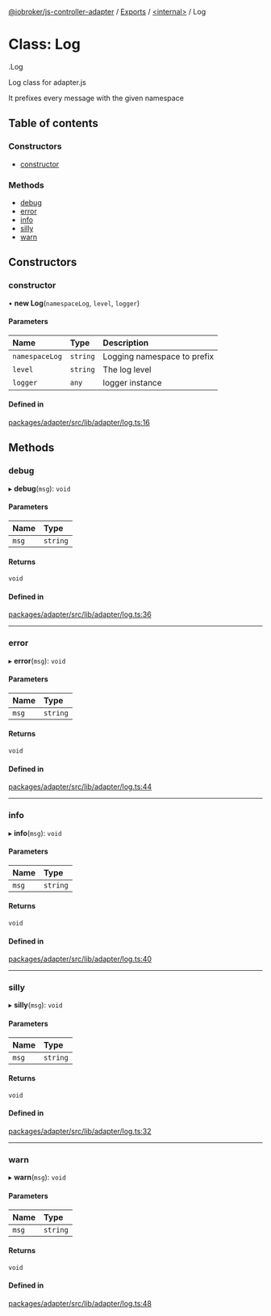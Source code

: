 [@iobroker/js-controller-adapter](../README.md) / [Exports](../modules.md) / [<internal\>](../modules/internal_.md) / Log

# Class: Log

[<internal>](../modules/internal_.md).Log

Log class for adapter.js

It prefixes every message with the given namespace

## Table of contents

### Constructors

- [constructor](internal_.Log.md#constructor)

### Methods

- [debug](internal_.Log.md#debug)
- [error](internal_.Log.md#error)
- [info](internal_.Log.md#info)
- [silly](internal_.Log.md#silly)
- [warn](internal_.Log.md#warn)

## Constructors

### constructor

• **new Log**(`namespaceLog`, `level`, `logger`)

#### Parameters

| Name | Type | Description |
| :------ | :------ | :------ |
| `namespaceLog` | `string` | Logging namespace to prefix |
| `level` | `string` | The log level |
| `logger` | `any` | logger instance |

#### Defined in

[packages/adapter/src/lib/adapter/log.ts:16](https://github.com/ioBroker/ioBroker.js-controller/blob/c6a517f6/packages/adapter/src/lib/adapter/log.ts#L16)

## Methods

### debug

▸ **debug**(`msg`): `void`

#### Parameters

| Name | Type |
| :------ | :------ |
| `msg` | `string` |

#### Returns

`void`

#### Defined in

[packages/adapter/src/lib/adapter/log.ts:36](https://github.com/ioBroker/ioBroker.js-controller/blob/c6a517f6/packages/adapter/src/lib/adapter/log.ts#L36)

___

### error

▸ **error**(`msg`): `void`

#### Parameters

| Name | Type |
| :------ | :------ |
| `msg` | `string` |

#### Returns

`void`

#### Defined in

[packages/adapter/src/lib/adapter/log.ts:44](https://github.com/ioBroker/ioBroker.js-controller/blob/c6a517f6/packages/adapter/src/lib/adapter/log.ts#L44)

___

### info

▸ **info**(`msg`): `void`

#### Parameters

| Name | Type |
| :------ | :------ |
| `msg` | `string` |

#### Returns

`void`

#### Defined in

[packages/adapter/src/lib/adapter/log.ts:40](https://github.com/ioBroker/ioBroker.js-controller/blob/c6a517f6/packages/adapter/src/lib/adapter/log.ts#L40)

___

### silly

▸ **silly**(`msg`): `void`

#### Parameters

| Name | Type |
| :------ | :------ |
| `msg` | `string` |

#### Returns

`void`

#### Defined in

[packages/adapter/src/lib/adapter/log.ts:32](https://github.com/ioBroker/ioBroker.js-controller/blob/c6a517f6/packages/adapter/src/lib/adapter/log.ts#L32)

___

### warn

▸ **warn**(`msg`): `void`

#### Parameters

| Name | Type |
| :------ | :------ |
| `msg` | `string` |

#### Returns

`void`

#### Defined in

[packages/adapter/src/lib/adapter/log.ts:48](https://github.com/ioBroker/ioBroker.js-controller/blob/c6a517f6/packages/adapter/src/lib/adapter/log.ts#L48)
